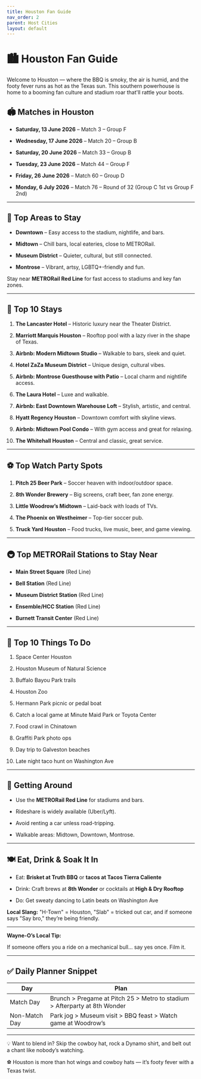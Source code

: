 ```yaml
---
title: Houston Fan Guide
nav_order: 2
parent: Host Cities
layout: default
---
```


# 🏙️ Houston Fan Guide

Welcome to Houston — where the BBQ is smoky, the air is humid, and the footy fever runs as hot as the Texas sun. This southern powerhouse is home to a booming fan culture and stadium roar that'll rattle your boots.

## **🏟️ Matches in Houston**

- **Saturday, 13 June 2026** – Match 3 – Group F
    
- **Wednesday, 17 June 2026** – Match 20 – Group B
    
- **Saturday, 20 June 2026** – Match 33 – Group B
    
- **Tuesday, 23 June 2026** – Match 44 – Group F
    
- **Friday, 26 June 2026** – Match 60 – Group D
    
- **Monday, 6 July 2026** – Match 76 – Round of 32 (Group C 1st vs Group F 2nd)
    

---

## **📍 Top Areas to Stay**

- **Downtown** – Easy access to the stadium, nightlife, and bars.
    
- **Midtown** – Chill bars, local eateries, close to METRORail.
    
- **Museum District** – Quieter, cultural, but still connected.
    
- **Montrose** – Vibrant, artsy, LGBTQ+-friendly and fun.
    

Stay near **METRORail Red Line** for fast access to stadiums and key fan zones.

---

## **🏨 Top 10 Stays**

1. **The Lancaster Hotel** – Historic luxury near the Theater District.
    
2. **Marriott Marquis Houston** – Rooftop pool with a lazy river in the shape of Texas.
    
3. **Airbnb: Modern Midtown Studio** – Walkable to bars, sleek and quiet.
    
4. **Hotel ZaZa Museum District** – Unique design, cultural vibes.
    
5. **Airbnb: Montrose Guesthouse with Patio** – Local charm and nightlife access.
    
6. **The Laura Hotel** – Luxe and walkable.
    
7. **Airbnb: East Downtown Warehouse Loft** – Stylish, artistic, and central.
    
8. **Hyatt Regency Houston** – Downtown comfort with skyline views.
    
9. **Airbnb: Midtown Pool Condo** – With gym access and great for relaxing.
    
10. **The Whitehall Houston** – Central and classic, great service.
    

---

## **⚽ Top Watch Party Spots**

1. **Pitch 25 Beer Park** – Soccer heaven with indoor/outdoor space.
    
2. **8th Wonder Brewery** – Big screens, craft beer, fan zone energy.
    
3. **Little Woodrow’s Midtown** – Laid-back with loads of TVs.
    
4. **The Phoenix on Westheimer** – Top-tier soccer pub.
    
5. **Truck Yard Houston** – Food trucks, live music, beer, and game viewing.
    

---

## **🚇 Top METRORail Stations to Stay Near**

- **Main Street Square** (Red Line)
    
- **Bell Station** (Red Line)
    
- **Museum District Station** (Red Line)
    
- **Ensemble/HCC Station** (Red Line)
    
- **Burnett Transit Center** (Red Line)
    

---

## **🎯 Top 10 Things To Do**

1. Space Center Houston
    
2. Houston Museum of Natural Science
    
3. Buffalo Bayou Park trails
    
4. Houston Zoo
    
5. Hermann Park picnic or pedal boat
    
6. Catch a local game at Minute Maid Park or Toyota Center
    
7. Food crawl in Chinatown
    
8. Graffiti Park photo ops
    
9. Day trip to Galveston beaches
    
10. Late night taco hunt on Washington Ave
    

---

## **🧭 Getting Around**

- Use the **METRORail Red Line** for stadiums and bars.
    
- Rideshare is widely available (Uber/Lyft).
    
- Avoid renting a car unless road-tripping.
    
- Walkable areas: Midtown, Downtown, Montrose.
    

---

## **🍽️ Eat, Drink & Soak It In**

- Eat: **Brisket at Truth BBQ** or **tacos at Tacos Tierra Caliente**
    
- Drink: Craft brews at **8th Wonder** or cocktails at **High & Dry Rooftop**
    
- Do: Get sweaty dancing to Latin beats on Washington Ave
    

**Local Slang:** "H-Town" = Houston, "Slab" = tricked out car, and if someone says "Say bro," they’re being friendly.

---

**Wayne-O’s Local Tip:**

If someone offers you a ride on a mechanical bull… say yes once. Film it.

---

## **✅ Daily Planner Snippet**

|**Day**|**Plan**|
|---|---|
|Match Day|Brunch > Pregame at Pitch 25 > Metro to stadium > Afterparty at 8th Wonder|
|Non-Match Day|Park jog > Museum visit > BBQ feast > Watch game at Woodrow’s|

---

💡 Want to blend in? Skip the cowboy hat, rock a Dynamo shirt, and belt out a chant like nobody’s watching.

⚽ Houston is more than hot wings and cowboy hats — it’s footy fever with a Texas twist.